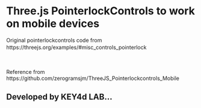 # Three.js PointerlockControls to work on mobile devices

<p>Original pointerlockcontrols code from https://threejs.org/examples/#misc_controls_pointerlock　</p>　
<p>Reference from https://github.com/zerogramsjm/ThreeJS_Pointerlockcontrols_Mobile</p>  

## Developed by KEY4d LAB...
